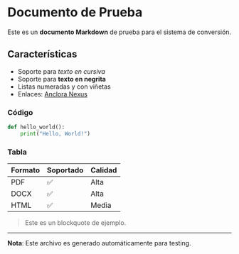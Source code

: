 # Documento de Prueba

Este es un **documento Markdown** de prueba para el sistema de conversión.

## Características

- Soporte para *texto en cursiva*
- Soporte para **texto en negrita**
- Listas numeradas y con viñetas
- Enlaces: [Anclora Nexus](https://anclora.com)

### Código

```python
def hello_world():
    print("Hello, World!")
```

### Tabla

| Formato | Soportado | Calidad |
|---------|-----------|---------|
| PDF     | ✅        | Alta    |
| DOCX    | ✅        | Alta    |
| HTML    | ✅        | Media   |

> Este es un blockquote de ejemplo.

---

**Nota**: Este archivo es generado automáticamente para testing.
